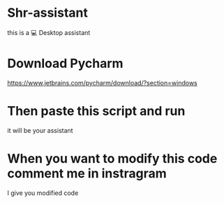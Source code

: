 # Shr-assistant
this is a 💻 Desktop assistant 
# Download Pycharm
https://www.jetbrains.com/pycharm/download/?section=windows
# Then paste this script and run 
it will be your assistant
# When you want to modify this code comment me in instragram  
I give you modified code 
